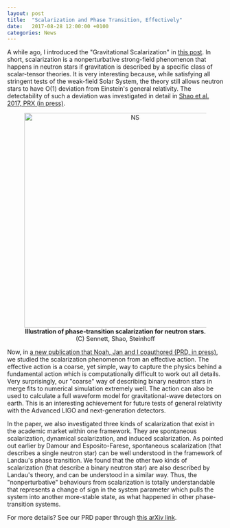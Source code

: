 ```yaml
---
layout: post
title:  "Scalarization and Phase Transition, Effectively"
date:   2017-08-28 12:00:00 +0100
categories: News
---
```


A while ago, I introduced the "Gravitational Scalarization" in [this
post](http://friendshao.github.io/news/2017/04/26/gravitational-scalarizations.html).
In short, scalarization is a nonperturbative strong-field phenomenon that
happens in neutron stars if gravitation is described by a specific class of
scalar-tensor theories. It is very interesting because, while satisfying all
stringent tests of the weak-field Solar System, the theory still allows neutron
stars to have O(1) deviation from Einstein's general relativity. The
detectability of such a deviation was investigated in detail in [Shao et al.
2017, PRX (in press)](https://arxiv.org/abs/1704.07561).

<figure>
<center>
<img src="http://os4elridr.bkt.clouddn.com/17-9-29/52132585.jpg" align="middle" alt="NS" style="width: 500px;"/></center>
<figcaption><center><b>Illustration of phase-transition scalarization for
neutron stars. </b> (C) Sennett, Shao, Steinhoff</center></figcaption>
</figure>

Now, in [a new publication that Noah, Jan and I coauthored (PRD, in
press)](https://arxiv.org/abs/1708.08285), we studied the scalarization
phenomenon from an effective action. The effective action is a coarse, yet
simple, way to capture the physics behind a fundamental action which is
computationally difficult to work out all details. Very surprisingly, our
"coarse" way of describing binary neutron stars in merge fits to numerical
simulation extremely well. The action can also be used to calculate a full
waveform model for gravitational-wave detectors on earth. This is an
interesting achievement for future tests of general relativity with the
Advanced LIGO and next-generation detectors.

In the paper, we also investigated three kinds of scalarization that exist in
the academic market within one framework. They are spontaneous scalarization,
dynamical scalarization, and induced scalarization. As pointed out earlier by
Damour and Esposito-Farese, spontaneous scalarization (that describes a single
neutron star) can be well understood in the framework of Landau's phase
transition. We found that the other two kinds of scalarization (that describe a
binary neutron star) are also described by Landau's theory, and can be
understood in a similar way. Thus, the "nonperturbative" behaviours from
scalarization is totally understandable that represents a change of sign in the
system parameter which pulls the system into another more-stable state, as what
happened in other phase-transition systems.

For more details? See our PRD paper through [this arXiv
link](https://arxiv.org/abs/1708.08285).
